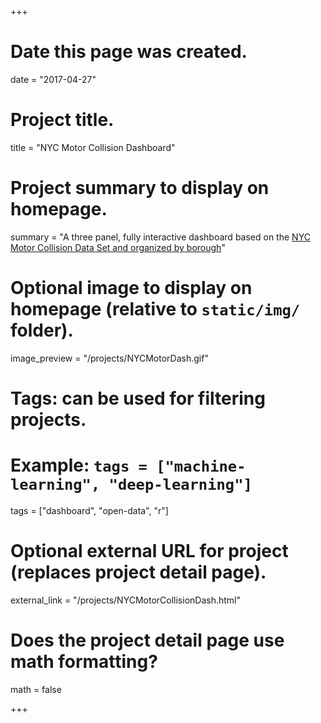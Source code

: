 +++
# Date this page was created.
date = "2017-04-27"

# Project title.
title = "NYC Motor Collision Dashboard"

# Project summary to display on homepage.
summary = "A three panel, fully interactive dashboard based on the <a href='https://data.cityofnewyork.us/Public-Safety/NYPD-Motor-Vehicle-Collisions/h9gi-nx95'>NYC Motor Collision Data Set and organized by borough</a>"

# Optional image to display on homepage (relative to `static/img/` folder).
image_preview = "/projects/NYCMotorDash.gif"

# Tags: can be used for filtering projects.
# Example: `tags = ["machine-learning", "deep-learning"]`
tags = ["dashboard", "open-data", "r"]

# Optional external URL for project (replaces project detail page).
external_link = "/projects/NYCMotorCollisionDash.html"

# Does the project detail page use math formatting?
math = false

+++
